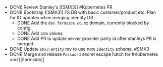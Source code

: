 - DONE Review Stanley's [[SMX3]] #Kubernetes PR
- DONE Bootstrap [[SMX3]] FS DB with basic customer/product etc.  Plan for ID updates when merging identity DB.
	- DONE Add the `dev.farmside.co.nz` domain, currently blocked by config.
	- DONE Add cos values.
	- DONE Add PR to update server provider party id after stanleys PR is merged.
- DONE Update `smx3.entity` rev to use new `identity` schema. #SMX3
- DONE Merge and release `Password` secret escape hatch for #Kubernetes and [[Farmside]]